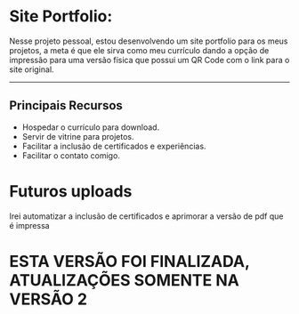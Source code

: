 
<h1> Site Portfolio:</h1>
<p>Nesse projeto pessoal, estou desenvolvendo um site portfolio para os meus projetos, a meta é que ele sirva como meu currículo dando a opção de impressão para uma versão física que possui um QR Code com o link para o site original. </p>

<hr>

<h2>Principais Recursos</h2>
<ul>
<li>Hospedar o currículo para download.</li>
<li>Servir de vitrine para projetos.</li>
<li>Facilitar a inclusão de certificados e experiências.</li>
<li>Facilitar o contato comigo.</li>
</ul>

<h1> Futuros uploads </h1>
<p><span>Irei automatizar a inclusão de certificados e aprimorar a versão de pdf que é impressa<span></p>

  <h1>ESTA VERSÃO FOI FINALIZADA, ATUALIZAÇÕES SOMENTE NA VERSÃO 2</h1>
